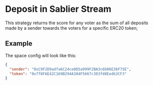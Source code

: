 # Deposit in Sablier Stream

This strategy returns the score for any voter as the sum of all deposits made by a sender towards the voters for a specific ERC20 token;

## Example

The space config will look like this:

```JSON
{
  "sender": "0xC9F2D9adfa6C24ce0D5a999F2BA3c6b06E36F75E",
  "token": "0x7f8F6E42C169B294A384F5667c303fd8Eedb3CF3"
}
```
